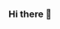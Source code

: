 ### Hi there 👋

<!--
**Mohammad-Alavi/Mohammad-Alavi** is a ✨ _special_ ✨ repository because its `README.md` (this file) appears on your GitHub profile.


[![Mohammad's GitHub stats](https://github-readme-stats.vercel.app/api?username=Mohammad-Alavi)](https://github.com/anuraghazra/github-readme-stats)

